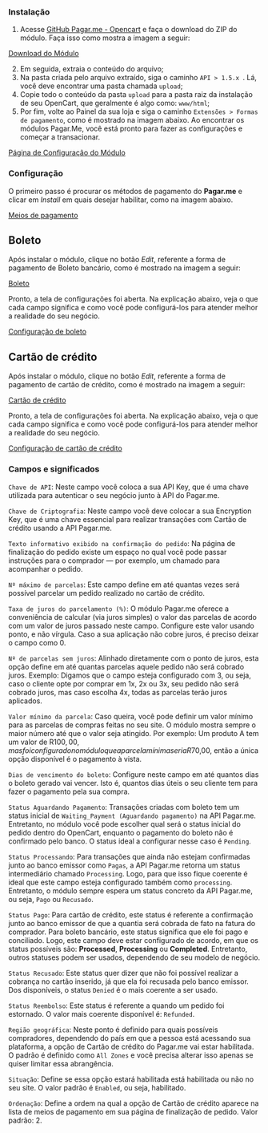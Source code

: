 ### Instalação

1. Acesse [GitHub Pagar.me - Opencart](https://github.com/pagarme/pagarme-opencart)
 e faça o download do ZIP do módulo. Faça isso como mostra a imagem a seguir:

[Download do Módulo](https://i.imgur.com/tOX6YcB.png)

2. Em seguida, extraia o conteúdo do arquivo;
3. Na pasta criada pelo arquivo extraído, siga o caminho `API > 1.5.x `. Lá, você deve encontrar uma pasta chamada `upload`;
4. Copie todo o conteúdo da pasta `upload` para a pasta raiz da instalação de seu OpenCart, que geralmente é algo como: `www/html`;
5. Por fim, volte ao Painel da sua loja e siga o caminho `Extensões > Formas de pagamento`, como é mostrado na imagem abaixo. Ao encontrar os módulos Pagar.Me, você está pronto para fazer as configurações e começar a transacionar.

[Página de Configuração do Módulo](https://i.imgur.com/Z5g3fYK.png)

### Configuração

O primeiro passo é procurar os métodos de pagamento do **Pagar.me** e clicar em *Install* em quais desejar habilitar, como na imagem abaixo.

[Meios de pagamento](https://i.imgur.com/vuxT7fB.png)

## Boleto

Após instalar o módulo, clique no botão *Edit*, referente a forma de pagamento de Boleto bancário, como é mostrado na imagem a seguir: 

[Boleto](https://i.imgur.com/lNipdAH.png)

Pronto, a tela de configurações foi aberta. Na explicação abaixo, veja o que cada campo significa e como você pode configurá-los para atender melhor a realidade do seu negócio.

[Configuração de boleto](https://i.imgur.com/h6X64kK.png)

## Cartão de crédito

Após instalar o módulo, clique no botão *Edit*, referente a forma de pagamento de cartão de crédito, como é mostrado na imagem a seguir: 

[Cartão de crédito](https://i.imgur.com/fXtrFwp.png)

Pronto, a tela de configurações foi aberta. Na explicação abaixo, veja o que cada campo significa e como você pode configurá-los para atender melhor a realidade do seu negócio.

[Configuração de cartão de crédito](https://i.imgur.com/fXtrFwp.png)


### Campos e significados

`Chave de API`:
Neste campo você coloca a sua API Key, que é uma chave utilizada para autenticar o seu negócio junto à API do Pagar.me.

`Chave de Criptografia`:
Neste campo você deve colocar a sua Encryption Key, que é uma chave essencial para realizar transações com Cartão de crédito usando a API Pagar.me.

`Texto informativo exibido na confirmação do pedido`:
Na página de finalização do pedido existe um espaço no qual você pode passar instruções para o comprador — por exemplo, um chamado para acompanhar o pedido.

`Nº máximo de parcelas`:
Este campo define em até quantas vezes será possível parcelar um pedido realizado no cartão de crédito.

`Taxa de juros do parcelamento (%)`:
O módulo Pagar.me oferece a conveniência de calcular (via juros simples) o valor das parcelas de acordo com um valor de juros passado neste campo. Configure este valor usando ponto, e não vírgula. Caso a sua aplicação não cobre juros, é preciso deixar o campo como 0.

`Nº de parcelas sem juros`:
Alinhado diretamente com o ponto de juros, esta opção define em até quantas parcelas aquele pedido não será cobrado juros. Exemplo: Digamos que o campo esteja configurado com 3, ou seja, caso o cliente opte por comprar em 1x, 2x ou 3x, seu pedido não será cobrado juros, mas caso escolha 4x, todas as parcelas terão juros aplicados.

`Valor mínimo da parcela`:
Caso queira, você pode definir um valor mínimo para as parcelas de compras feitas no seu site. O módulo mostra sempre o maior número até que o valor seja atingido. Por exemplo: Um produto A tem um valor de R$100,00, mas foi configurado no módulo que a parcela mínima seria R$70,00, então a única opção disponível é o pagamento à vista.

`Dias de vencimento do boleto`: 
Configure neste campo em até quantos dias o boleto gerado vai vencer. Isto é, quantos dias úteis o seu cliente tem para fazer o pagamento pela sua compra.

`Status Aguardando Pagamento`: 
Transações criadas com boleto tem um status inicial de `Waiting_Payment (Aguardando pagamento)` na API Pagar.me. Entretanto, no módulo você pode escolher qual será o status inicial do pedido dentro do OpenCart, enquanto o pagamento do boleto não é confirmado pelo banco. O status ideal a configurar nesse caso é `Pending`.

`Status Processando`: 
Para transações que ainda não estejam confirmadas junto ao banco emissor como `Pagas`, a API Pagar.me retorna um status intermediário chamado `Processing`. Logo, para que isso fique coerente é ideal que este campo esteja configurado também como `processing`. Entretanto, o módulo sempre espera um status concreto da API Pagar.me, ou seja, `Pago` ou `Recusado`. 

`Status Pago`: 
Para cartão de crédito, este status é referente a confirmação junto ao banco emissor de que a quantia será cobrada de fato na fatura do comprador. Para boleto bancário, este status significa que ele foi pago e conciliado. Logo, este campo deve estar configurado de acordo, em que os status possíveis são: **Processed**, **Processing** ou **Completed**. Entretanto, outros statuses podem ser usados, dependendo de seu modelo de negócio.

`Status Recusado`: 
Este status quer dizer que não foi possível realizar a cobrança no cartão inserido, já que ela foi recusada pelo banco emissor. Dos disponíveis, o status `Denied` é o mais coerente a ser usado.

`Status Reembolso`: 
Este status é referente a quando um pedido foi estornado. O valor mais coerente disponível é: `Refunded`.  


`Região geográfica`: 
Neste ponto é definido para quais possíveis compradores, dependendo do país em que a pessoa está acessando sua plataforma, a opção de Cartão de crédito do Pagar.me vai estar habilitada. O padrão é definido como `All Zones` e você precisa alterar isso apenas se quiser limitar essa abrangência.

`Situação`: 
Define se essa opção estará habilitada está habilitada ou não no seu site. O valor padrão é `Enabled`, ou seja, habilitado.

`Ordenação`: 
Define a ordem na qual a opção de Cartão de crédito aparece na lista de meios de pagamento em sua página de finalização de pedido. Valor padrão: 2.